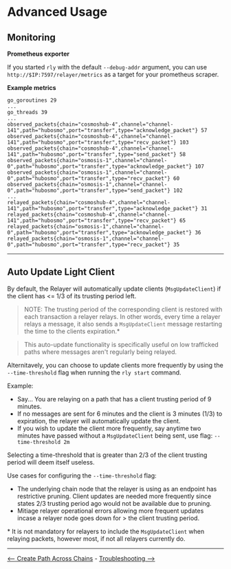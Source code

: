 # Advanced Usage

## Monitoring

**Prometheus exporter**

If you started `rly` with the default `--debug-addr` argument, you can use
`http://$IP:7597/relayer/metrics` as a target for your prometheus scraper.

**Example metrics**

```
go_goroutines 29
...
go_threads 39
...
observed_packets{chain="cosmoshub-4",channel="channel-141",path="hubosmo",port="transfer",type="acknowledge_packet"} 57
observed_packets{chain="cosmoshub-4",channel="channel-141",path="hubosmo",port="transfer",type="recv_packet"} 103
observed_packets{chain="cosmoshub-4",channel="channel-141",path="hubosmo",port="transfer",type="send_packet"} 58
observed_packets{chain="osmosis-1",channel="channel-0",path="hubosmo",port="transfer",type="acknowledge_packet"} 107
observed_packets{chain="osmosis-1",channel="channel-0",path="hubosmo",port="transfer",type="recv_packet"} 60
observed_packets{chain="osmosis-1",channel="channel-0",path="hubosmo",port="transfer",type="send_packet"} 102
...
relayed_packets{chain="cosmoshub-4",channel="channel-141",path="hubosmo",port="transfer",type="acknowledge_packet"} 31
relayed_packets{chain="cosmoshub-4",channel="channel-141",path="hubosmo",port="transfer",type="recv_packet"} 65
relayed_packets{chain="osmosis-1",channel="channel-0",path="hubosmo",port="transfer",type="acknowledge_packet"} 36
relayed_packets{chain="osmosis-1",channel="channel-0",path="hubosmo",port="transfer",type="recv_packet"} 35
```

***

## Auto Update Light Client

By default, the Relayer will automatically update clients (`MsgUpdateClient`) if
the client has <= 1/3 of its trusting period left.

> NOTE: The trusting period of the corresponding client is restored with each
> transaction a relayer relays. In other words, every time a relayer relays a
> message, it also sends a `MsgUpdateClient` message restarting the time to the
> clients expiration.\*

> This auto-update functionality is specifically useful on low trafficked paths
> where messages aren't regularly being relayed.

Alternitavely, you can choose to update clients more frequently by using the
`--time-threshold` flag when running the `rly start` command.

Example:

- Say... You are relaying on a path that has a client trusting period of 9
  minutes.
- If no messages are sent for 6 minutes and the client is 3 minutes (1/3) to
  expiration, the relayer will automatically update the client.
- If you wish to update the client more frequently, say anytime two minutes have
  passed without a `MsgUpdateClient` being sent, use flag: `--time-threshold 2m`

Selecting a time-threshold that is greater than 2/3 of the client trusting
period will deem itself useless.

Use cases for configuring the `--time-threshold` flag:

- The underlying chain node that the relayer is using as an endpoint has
  restrictive pruning. Client updates are needed more frequently since states
  2/3 trusting period ago would not be available due to pruning.
- Mitiage relayer operational errors allowing more frequent updates incase a
  relayer node goes down for > the client trusting period.

\* It is not mandatory for relayers to include the `MsgUpdateClient` when
relaying packets, however most, if not all relayers currently do.

***

[<-- Create Path Across Chains](create-path-across-chain.md) -
[Troubleshooting -->](./troubleshooting.md)
